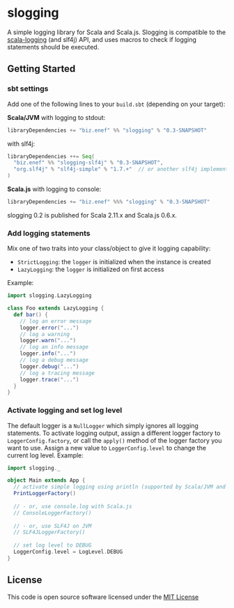 slogging
========

A simple logging library for Scala and Scala.js. Slogging is compatible to the [scala-logging](https://github.com/typesafehub/scala-logging) (and slf4j) API, and uses macros to check if logging statements should be executed.

Getting Started
---------------

### sbt settings
Add one of the following lines to your `build.sbt` (depending on your target):

**Scala/JVM** with logging to stdout:
```scala
libraryDependencies += "biz.enef" %% "slogging" % "0.3-SNAPSHOT"
```
with slf4j:
```scala
libraryDependencies ++= Seq(
  "biz.enef" %% "slogging-slf4j" % "0.3-SNAPSHOT",
  "org.slf4j" % "slf4j-simple" % "1.7.+"  // or another slf4j implementation
)
```

**Scala.js** with logging to console:
```scala
libraryDependencies += "biz.enef" %%% "slogging" % "0.3-SNAPSHOT"
```

slogging 0.2 is published for Scala 2.11.x and Scala.js 0.6.x.

### Add logging statements
Mix one of two traits into your class/object to give it logging capability:
* `StrictLogging`: the `logger` is initialized when the instance is created
* `LazyLogging`: the `logger` is initialized on first access

Example:
```scala
import slogging.LazyLogging

class Foo extends LazyLogging {
  def bar() {
    // log an error message
    logger.error("...")
    // log a warning
    logger.warn("...")
    // log an info message
    logger.info("...")
    // log a debug message
    logger.debug("...")
    // log a tracing message
    logger.trace("...")
  }
}
```

### Activate logging and set log level
The default logger is a `NullLogger` which simply ignores all logging statements. To activate logging output, assign a different logger factory to `LoggerConfig.factory`, or call the `apply()` method of the logger factory you want to use. Assign a new value to `LoggerConfig.level` to change the current log level. Example:
```scala
import slogging._

object Main extends App {
  // activate simple logging using println (supported by Scala/JVM and Scala.js) 
  PrintLoggerFactory()
  
  // - or, use console.log with Scala.js
  // ConsoleLoggerFactory()
  
  // - or, use SLF4J on JVM
  // SLF4JLoggerFactory()
  
  // set log level to DEBUG
  LoggerConfig.level = LogLevel.DEBUG
}
```

License
-------
This code is open source software licensed under the [MIT License](http://opensource.org/licenses/MIT)
